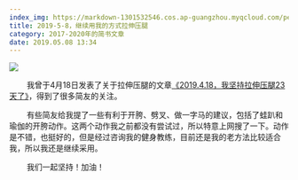 ```yaml
---
index_img: https://markdown-1301532546.cos.ap-guangzhou.myqcloud.com/peipei_blog/20210921145044.jpeg
title: 2019-5-8，继续用我的方式拉伸压腿
category: 2017-2020年的简书文章
date: 2019.05.08 13:34
---
```


![](https://markdown-1301532546.cos.ap-guangzhou.myqcloud.com/peipei_blog/20210921145044.jpeg)  



        我曾于4月18日发表了关于拉伸压腿的文章[《2019.4.18，我坚持拉伸压腿23天了》](https://peipei.wingogo.tk/2019/04/18/2019-4-18%EF%BC%8C%E6%88%91%E5%9D%9A%E6%8C%81%E6%8B%89%E4%BC%B8%E5%8E%8B%E8%85%BF23%E5%A4%A9%E4%BA%86/)，得到了很多简友的关注。

        有些简友给我提了一些有利于开胯、劈叉、做一字马的建议，包括了蛙趴和瑜伽的开胯动作。这两个动作我之前都没有尝试过，所以特意上网搜了一下。动作是不错，也挺好的，但是经过咨询我的健身教练，目前还是我的老方法比较适合我，所以我还是继续采用。

        我们一起坚持！加油！